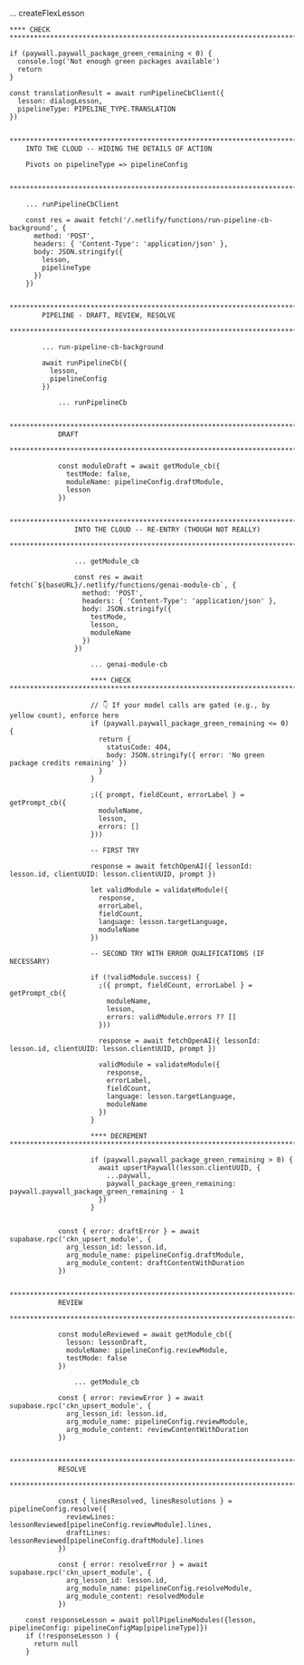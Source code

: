 ... createFlexLesson

    **** CHECK *********************************************************************************

    if (paywall.paywall_package_green_remaining < 0) {
      console.log('Not enough green packages available')
      return
    }

    const translationResult = await runPipelineCbClient({
      lesson: dialogLesson,
      pipelineType: PIPELINE_TYPE.TRANSLATION
    })

        *************************************************************************************
        INTO THE CLOUD -- HIDING THE DETAILS OF ACTION

        Pivots on pipelineType => pipelineConfig

        *************************************************************************************

        ... runPipelineCbClient
        
        const res = await fetch('/.netlify/functions/run-pipeline-cb-background', {
          method: 'POST',
          headers: { 'Content-Type': 'application/json' },
          body: JSON.stringify({
            lesson,
            pipelineType
          })
        })

            *************************************************************************************
            PIPELINE - DRAFT, REVIEW, RESOLVE
            *************************************************************************************

            ... run-pipeline-cb-background

            await runPipelineCb({
              lesson,
              pipelineConfig
            })

                ... runPipelineCb

                *************************************************************************************
                DRAFT
                *************************************************************************************

                const moduleDraft = await getModule_cb({
                  testMode: false,
                  moduleName: pipelineConfig.draftModule,
                  lesson
                })

                    *************************************************************************************
                    INTO THE CLOUD -- RE-ENTRY (THOUGH NOT REALLY)
                    *************************************************************************************

                    ... getModule_cb

                    const res = await fetch(`${baseURL}/.netlify/functions/genai-module-cb`, {
                      method: 'POST',
                      headers: { 'Content-Type': 'application/json' },
                      body: JSON.stringify({
                        testMode,
                        lesson,
                        moduleName
                      })
                    })

                        ... genai-module-cb

                        **** CHECK *********************************************************************************

                        // 👇 If your model calls are gated (e.g., by yellow count), enforce here
                        if (paywall.paywall_package_green_remaining <= 0) {
                          return {
                            statusCode: 404,
                            body: JSON.stringify({ error: 'No green package credits remaining' })
                          }
                        }

                        ;({ prompt, fieldCount, errorLabel } = getPrompt_cb({
                          moduleName,
                          lesson,
                          errors: []
                        }))

                        -- FIRST TRY
                        
                        response = await fetchOpenAI({ lessonId: lesson.id, clientUUID: lesson.clientUUID, prompt })

                        let validModule = validateModule({
                          response,
                          errorLabel,
                          fieldCount,
                          language: lesson.targetLanguage,
                          moduleName
                        })

                        -- SECOND TRY WITH ERROR QUALIFICATIONS (IF NECESSARY)
                        
                        if (!validModule.success) {
                          ;({ prompt, fieldCount, errorLabel } = getPrompt_cb({
                            moduleName,
                            lesson,
                            errors: validModule.errors ?? []
                          }))

                          response = await fetchOpenAI({ lessonId: lesson.id, clientUUID: lesson.clientUUID, prompt })

                          validModule = validateModule({
                            response,
                            errorLabel,
                            fieldCount,
                            language: lesson.targetLanguage,
                            moduleName
                          })
                        }

                        **** DECREMENT *********************************************************************************
                        
                        if (paywall.paywall_package_green_remaining > 0) {
                          await upsertPaywall(lesson.clientUUID, {
                            ...paywall,
                            paywall_package_green_remaining: paywall.paywall_package_green_remaining - 1
                          })
                        }


                const { error: draftError } = await supabase.rpc('ckn_upsert_module', {
                  arg_lesson_id: lesson.id,
                  arg_module_name: pipelineConfig.draftModule,
                  arg_module_content: draftContentWithDuration
                })

                *************************************************************************************
                REVIEW
                *************************************************************************************

                const moduleReviewed = await getModule_cb({
                  lesson: lessonDraft,
                  moduleName: pipelineConfig.reviewModule,
                  testMode: false
                })

                    ... getModule_cb

                const { error: reviewError } = await supabase.rpc('ckn_upsert_module', {
                  arg_lesson_id: lesson.id,
                  arg_module_name: pipelineConfig.reviewModule,
                  arg_module_content: reviewContentWithDuration
                })

                *************************************************************************************
                RESOLVE
                *************************************************************************************

                const { linesResolved, linesResolutions } = pipelineConfig.resolve({
                  reviewLines: lessonReviewed[pipelineConfig.reviewModule].lines,
                  draftLines: lessonReviewed[pipelineConfig.draftModule].lines
                })

                const { error: resolveError } = await supabase.rpc('ckn_upsert_module', {
                  arg_lesson_id: lesson.id,
                  arg_module_name: pipelineConfig.resolveModule,
                  arg_module_content: resolvedModule
                })

        const responseLesson = await pollPipelineModules({lesson, pipelineConfig: pipelineConfigMap[pipelineType]})
        if (!responseLesson ) {
          return null
        }
